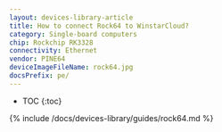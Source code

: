 ```yaml
---
layout: devices-library-article
title: How to connect Rock64 to WinstarCloud?
category: Single-board computers
chip: Rockchip RK3328
connectivity: Ethernet
vendor: PINE64
deviceImageFileName: rock64.jpg
docsPrefix: pe/
---
```



* TOC
{:toc}

{% include /docs/devices-library/guides/rock64.md %}